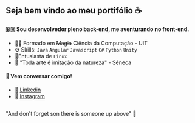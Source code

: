 ## Seja bem vindo ao meu portifólio :coffee:  

#### :brazil: Sou desenvolvedor pleno back-end, me aventurando no front-end.

* :mage_man: Formado em ~~Magia~~ Ciência da Computação - UIT
* :gear: Skills: `Java` `Angular` `Javascript` `C#` `Python` `Unity`
* :penguin:Entusiasta de `Linux`
* :deciduous_tree: "Toda arte é imitação da natureza" - Sêneca

#### :link: Vem conversar comigo!
* :blue_book: [Linkedin](https://www.linkedin.com/in/pierre-campos-dias-38577b165/)
* :closed_book: [Instagram](https://www.instagram.com/pierre.cdias/)

##
"And don't forget son there is someone up above" 🙌

